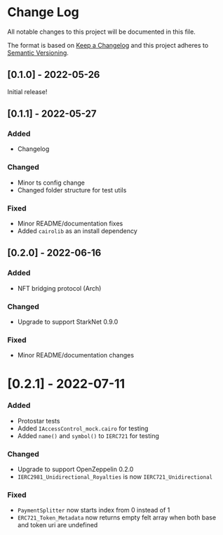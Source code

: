 # Change Log

All notable changes to this project will be documented in this file.

The format is based on [Keep a Changelog](http://keepachangelog.com/)
and this project adheres to [Semantic Versioning](http://semver.org/).

## [0.1.0] - 2022-05-26

Initial release!

## [0.1.1] - 2022-05-27

### Added

- Changelog

### Changed

- Minor ts config change
- Changed folder structure for test utils

### Fixed

- Minor README/documentation fixes
- Added `cairolib` as an install dependency

## [0.2.0] - 2022-06-16

### Added

- NFT bridging protocol (Arch)

### Changed

- Upgrade to support StarkNet 0.9.0

### Fixed

- Minor README/documentation changes

# [0.2.1] - 2022-07-11

### Added

- Protostar tests
- Added `IAccessControl_mock.cairo` for testing
- Added `name()` and `symbol()` to `IERC721` for testing

### Changed

- Upgrade to support OpenZeppelin 0.2.0
- `IERC2981_Unidirectional_Royalties` is now `IERC721_Unidirectional`

### Fixed

- `PaymentSplitter` now starts index from 0 instead of 1
- `ERC721_Token_Metadata` now returns empty felt array when both base and token uri are undefined
